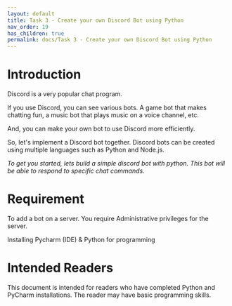 ```yaml
---
layout: default
title: Task 3 - Create your own Discord Bot using Python
nav_order: 19
has_children: true
permalink: docs/Task 3 - Create your own Discord Bot using Python
---
```



# **Introduction**

Discord is a very popular chat program.

If you use Discord, you can see various bots.
A game bot that makes chatting fun, a music bot that plays music on a voice channel, etc.

And, you can make your own bot to use Discord more efficiently.

So, let's implement a Discord bot together.
Discord bots can be created using multiple languages such as Python and Node.js.

*To get you started, lets build a simple discord bot with python. This bot will be able to respond to specific chat commands.*

# **Requirement**

To add a bot on a server. You require Administrative privileges for the server.

Installing Pycharm (IDE) & Python for programming

# **Intended Readers**

This document is intended for readers who have completed Python and PyCharm installations.
The reader may have basic programming skills.
